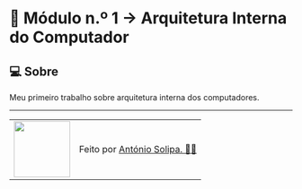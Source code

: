 # 🚀 Módulo n.º 1 -> Arquitetura Interna do Computador

## 💻 Sobre

Meu primeiro trabalho sobre arquitetura interna dos computadores.

---

<table>
  <tr>
    <td>
      <img src="https://github.com/asolipa0.png" width="100px" />
    </td>
    <td>
      Feito por <a href="https://github.com/asolipa0">António Solipa. 🙋‍♂️</a>
    </td>
  </tr>
</table>
